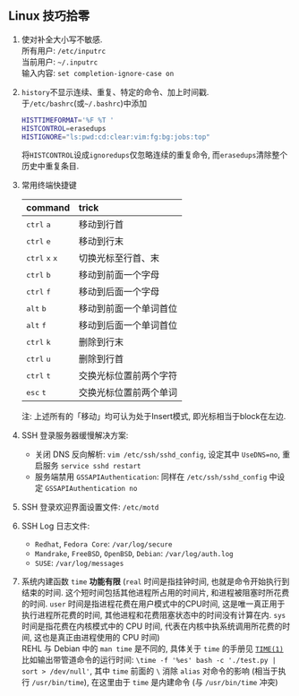 ## Linux 技巧拾零

1. 使对补全大小写不敏感.  
   所有用户: `/etc/inputrc`  
   当前用户: `~/.inputrc`  
   输入内容: `set completion-ignore-case on`
1. `history`不显示连续、重复、特定的命令、加上时间戳.  
   于`/etc/bashrc`(或`~/.bashrc`)中添加
   ```bash
   HISTTIMEFORMAT='%F %T '
   HISTCONTROL=erasedups
   HISTIGNORE="ls:pwd:cd:clear:vim:fg:bg:jobs:top"
   ```
   将`HISTCONTROL`设成`ignoredups`仅忽略连续的重复命令,
   而`erasedups`清除整个历史中重复条目.
1. 常用终端快捷键

   | command                                   | trick                  |
   | :---                                      | :---                   |
   | <kbd>ctrl</kbd> <kbd>a</kbd>              | 移动到行首             |
   | <kbd>ctrl</kbd> <kbd>e</kbd>              | 移动到行末             |
   | <kbd>ctrl</kbd> <kbd>x</kbd> <kbd>x</kbd> | 切换光标至行首、末     |
   | <kbd>ctrl</kbd> <kbd>b</kbd>              | 移动到前面一个字母     |
   | <kbd>ctrl</kbd> <kbd>f</kbd>              | 移动到后面一个字母     |
   | <kbd>alt</kbd>  <kbd>b</kbd>              | 移动到前面一个单词首位 |
   | <kbd>alt</kbd>  <kbd>f</kbd>              | 移动到后面一个单词首位 |
   | <kbd>ctrl</kbd> <kbd>k</kbd>              | 删除到行末             |
   | <kbd>ctrl</kbd> <kbd>u</kbd>              | 删除到行首             |
   | <kbd>ctrl</kbd> <kbd>t</kbd>              | 交换光标位置前两个字符 |
   | <kbd>esc</kbd>  <kbd>t</kbd>              | 交换光标位置前两个单词 |

   注: 上述所有的「移动」均可认为处于Insert模式, 即光标相当于block在左边.
1. SSH 登录服务器缓慢解决方案:
   - 关闭 DNS 反向解析: `vim /etc/ssh/sshd_config`,
     设定其中 `UseDNS=no`, 重启服务 `service sshd restart`
   - 服务端禁用 `GSSAPIAuthentication`: 同样在 `/etc/ssh/sshd_config`
     中设定  `GSSAPIAuthentication no`
1. SSH 登录欢迎界面设置文件: `/etc/motd`
1. SSH Log 日志文件:
   - `Redhat`, `Fedora Core`: `/var/log/secure`
   - `Mandrake`, `FreeBSD`, `OpenBSD`, `Debian`: `/var/log/auth.log`
   - `SUSE`: `/var/log/messages`
1. 系统内建函数 `time` **功能有限** (`real` 时间是指挂钟时间,
   也就是命令开始执行到结束的时间. 这个短时间包括其他进程所占用的时间片,
   和进程被阻塞时所花费的时间. `user` 时间是指进程花费在用户模式中的CPU时间,
   这是唯一真正用于执行进程所花费的时间, 其他进程和花费阻塞状态中的时间没有计算在内.
   `sys` 时间是指花费在内核模式中的 CPU 时间, 代表在内核中执系统调用所花费的时间,
   这也是真正由进程使用的 CPU 时间)  
   REHL 与 Debian 中的 `man time` 是不同的, 具体关于 `time` 的手册见
   [`TIME(1)`](src/man/TIME(1))  
   比如输出带管道命令的运行时间:
   `\time -f '%es' bash -c './test.py | sort > /dev/null'`,
   其中 `time` 前面的 `\` 消除 `alias` 对命令的影响 (相当于执行 `/usr/bin/time`),
   在这里由于 `time` 是内建命令 (与 `/usr/bin/time` 冲突)
